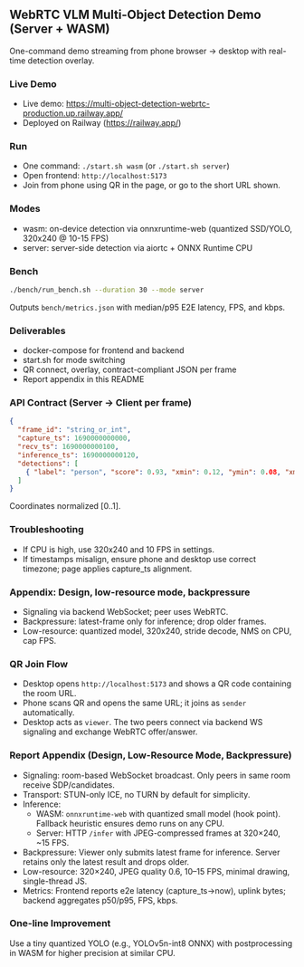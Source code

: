 ## WebRTC VLM Multi-Object Detection Demo (Server + WASM)

One-command demo streaming from phone browser → desktop with real-time detection overlay.

### Live Demo
- Live demo: https://multi-object-detection-webrtc-production.up.railway.app/
- Deployed on Railway (https://railway.app/)

### Run
- One command: `./start.sh wasm` (or `./start.sh server`)
- Open frontend: `http://localhost:5173`
- Join from phone using QR in the page, or go to the short URL shown.

### Modes
- wasm: on-device detection via onnxruntime-web (quantized SSD/YOLO, 320x240 @ 10-15 FPS)
- server: server-side detection via aiortc + ONNX Runtime CPU

### Bench
```bash
./bench/run_bench.sh --duration 30 --mode server
```
Outputs `bench/metrics.json` with median/p95 E2E latency, FPS, and kbps.

### Deliverables
- docker-compose for frontend and backend
- start.sh for mode switching
- QR connect, overlay, contract-compliant JSON per frame
- Report appendix in this README

### API Contract (Server → Client per frame)
```json
{
  "frame_id": "string_or_int",
  "capture_ts": 1690000000000,
  "recv_ts": 1690000000100,
  "inference_ts": 1690000000120,
  "detections": [
    { "label": "person", "score": 0.93, "xmin": 0.12, "ymin": 0.08, "xmax": 0.34, "ymax": 0.67 }
  ]
}
```
Coordinates normalized [0..1].

### Troubleshooting
- If CPU is high, use 320x240 and 10 FPS in settings.
- If timestamps misalign, ensure phone and desktop use correct timezone; page applies capture_ts alignment.

### Appendix: Design, low-resource mode, backpressure
- Signaling via backend WebSocket; peer uses WebRTC.
- Backpressure: latest-frame only for inference; drop older frames.
- Low-resource: quantized model, 320x240, stride decode, NMS on CPU, cap FPS.

### QR Join Flow
- Desktop opens `http://localhost:5173` and shows a QR code containing the room URL.
- Phone scans QR and opens the same URL; it joins as `sender` automatically.
- Desktop acts as `viewer`. The two peers connect via backend WS signaling and exchange WebRTC offer/answer.

### Report Appendix (Design, Low-Resource Mode, Backpressure)
- Signaling: room-based WebSocket broadcast. Only peers in same room receive SDP/candidates.
- Transport: STUN-only ICE, no TURN by default for simplicity.
- Inference:
  - WASM: `onnxruntime-web` with quantized small model (hook point). Fallback heuristic ensures demo runs on any CPU.
  - Server: HTTP `/infer` with JPEG-compressed frames at 320×240, ~15 FPS.
- Backpressure: Viewer only submits latest frame for inference. Server retains only the latest result and drops older.
- Low-resource: 320×240, JPEG quality 0.6, 10–15 FPS, minimal drawing, single-thread JS.
- Metrics: Frontend reports e2e latency (capture_ts→now), uplink bytes; backend aggregates p50/p95, FPS, kbps.

### One-line Improvement
Use a tiny quantized YOLO (e.g., YOLOv5n-int8 ONNX) with postprocessing in WASM for higher precision at similar CPU.
